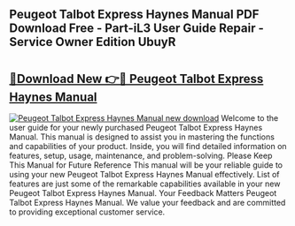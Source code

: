 ## Peugeot Talbot Express Haynes Manual PDF Download Free - Part-iL3 User Guide Repair - Service Owner Edition UbuyR

# <h2><a href="http://bc67416.oget.top/?id=Peugeot+Talbot+Express+Haynes+Manual">🔗Download New 👉🔴 Peugeot Talbot Express Haynes Manual</a></h2>

[![Peugeot Talbot Express Haynes Manual new download](https://i.imgur.com/5g1atiW.png)](http://bc67416.oget.top/?id=Peugeot+Talbot+Express+Haynes+Manual)
Welcome to the user guide for your newly purchased Peugeot Talbot Express Haynes Manual. This manual is designed to assist you in mastering the functions and capabilities of your product. Inside, you will find detailed information on features, setup, usage, maintenance, and problem-solving. Please Keep This Manual for Future Reference This manual will be your reliable guide to using your new Peugeot Talbot Express Haynes Manual effectively. List of features are just some of the remarkable capabilities available in your new Peugeot Talbot Express Haynes Manual. Your Feedback Matters Peugeot Talbot Express Haynes Manual. We value your feedback and are committed to providing exceptional customer service.
